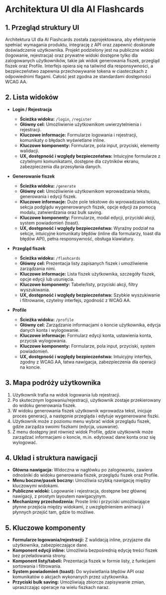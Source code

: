 # Architektura UI dla AI Flashcards

## 1. Przegląd struktury UI

Architektura UI dla AI Flashcards została zaprojektowana, aby efektywnie spełniać wymagania produktu, integrację z API oraz zapewnić doskonałe doświadczenie użytkownika. Projekt podzielony jest na publiczne widoki (logowanie, rejestracja) oraz prywatne widoki dostępne tylko dla zalogowanych użytkowników, takie jak widok generowania fiszek, przegląd fiszek oraz Profile. Interfejs opiera się na tailwind dla responsywności, a bezpieczeństwo zapewnia przechowywanie tokena w ciasteczkach z odpowiednimi flagami. Całość jest zgodna ze standardami dostępności WCAG AA.

## 2. Lista widoków

- **Login / Rejestracja**

  - **Ścieżka widoku:** `/login`, `/register`
  - **Główny cel:** Umożliwienie użytkownikom uwierzytelnienia i rejestracji.
  - **Kluczowe informacje:** Formularze logowania i rejestracji, komunikaty o błędach wyświetlane inline.
  - **Kluczowe komponenty:** Formularze, pola input, przyciski, elementy walidacji.
  - **UX, dostępność i względy bezpieczeństwa:** Intuicyjne formularze z czytelnymi komunikatami, dostępne dla czytników ekranu, zabezpieczenia dla przesyłania danych.

- **Generowanie fiszek**

  - **Ścieżka widoku:** `/generate`
  - **Główny cel:** Umożliwienie użytkownikom wprowadzania tekstu, generowania i edycji fiszek.
  - **Kluczowe informacje:** Duże pole tekstowe do wprowadzania tekstu, sekcja podglądu wygenerowanych fiszek, opcje edycji za pomocą modalu, zatwierdzania oraz bulk saving.
  - **Kluczowe komponenty:** Formularze, modal edycji, przyciski akcji, system powiadomień (toast).
  - **UX, dostępność i względy bezpieczeństwa:** Wyraźny podział na sekcje, intuicyjne komunikaty błędów (inline dla formularzy, toast dla błędów API), pełna responsywność, obsługa klawiatury.

- **Przegląd fiszek**

  - **Ścieżka widoku:** `/flashcards`
  - **Główny cel:** Prezentacja listy zapisanych fiszek i umożliwienie zarządzania nimi.
  - **Kluczowe informacje:** Lista fiszek użytkownika, szczegóły fiszek, opcje edycji lub usunięcia.
  - **Kluczowe komponenty:** Tabele/listy, przyciski akcji, filtry wyszukiwania.
  - **UX, dostępność i względy bezpieczeństwa:** Szybkie wyszukiwanie i filtrowanie, czytelny interfejs, zgodność z WCAG AA.

- **Profile**
  - **Ścieżka widoku:** `/profile`
  - **Główny cel:** Zarządzanie informacjami o koncie użytkownika, edycja danych konta i wylogowanie.
  - **Kluczowe informacje:** Formularz edycji konta, ustawienia konta, przycisk wylogowania.
  - **Kluczowe komponenty:** Formularze, pola input, przyciski, system powiadomień.
  - **UX, dostępność i względy bezpieczeństwa:** Intuicyjny interfejs, zgodny z WCAG AA, łatwa nawigacja, zabezpieczenia dla operacji na koncie.

## 3. Mapa podróży użytkownika

1. Użytkownik trafia na widok logowania lub rejestracji.
2. Po skutecznym logowaniu/rejestracji, użytkownik zostaje przekierowany do widoku generowania fiszek.
3. W widoku generowania fiszek użytkownik wprowadza tekst, inicjuje proces generacji, a następnie przegląda i edytuje wygenerowane fiszki.
4. Użytkownik może z poziomu menu wybrać widok przeglądu fiszek, gdzie zarządza swoimi fiszkami (edycja, usuwanie).
5. Z menu dostępny jest również widok Profile, gdzie użytkownik może zarządzać informacjami o koncie, m.in. edytować dane konta oraz się wylogować.

## 4. Układ i struktura nawigacji

- **Główna nawigacja:** Widoczna w nagłówku po zalogowaniu, zawiera odnośniki do widoku generowania fiszek, przeglądu fiszek oraz Profile.
- **Menu boczne/pasek boczny:** Umożliwia szybką nawigację między kluczowymi widokami.
- **Publiczne widoki:** Logowanie i rejestracja, dostępne bez głównej nawigacji, z prostym layoutem nawigacyjnym.
- **Mechanizmy przechodzenia:** Proste linki i przyciski umożliwiające płynne przejścia między widokami, z uwzględnieniem animacji i płynnych przejść tam, gdzie to możliwe.

## 5. Kluczowe komponenty

- **Formularze logowania/rejestracji:** Z walidacją inline, przyjazne dla użytkownika, zabezpieczające dane.
- **Komponent edycji inline:** Umożliwia bezpośrednią edycję treści fiszek bez przeładowania strony.
- **Komponent listy/tabeli:** Prezentacja fiszek w formie listy, z funkcjami sortowania i filtrowania.
- **System powiadomień (toast):** Do wyświetlania błędów API oraz komunikatów o akcjach wykonanych przez użytkownika.
- **Przyciski bulk saving:** Umożliwiają zbiorcze zapisywanie zmian, upraszczając operacje na wielu fiszkach naraz.
